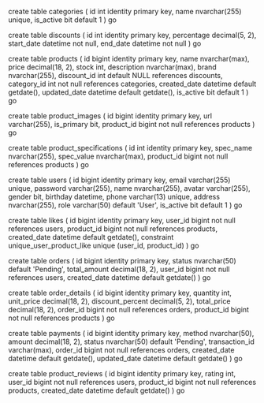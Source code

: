 create table categories
(
    id        int identity
        primary key,
    name      nvarchar(255)
        unique,
    is_active bit default 1
)
go

create table discounts
(
    id         int identity
        primary key,
    percentage decimal(5, 2),
    start_date datetime not null,
    end_date   datetime not null
)
go

create table products
(
    id           bigint identity
        primary key,
    name         nvarchar(max),
    price        decimal(18, 2),
    stock        int,
    description  nvarchar(max),
    brand        nvarchar(255),
    discount_id  int      default NULL
        references discounts,
    category_id  int not null
        references categories,
    created_date datetime default getdate(),
    updated_date datetime default getdate(),
    is_active    bit      default 1
)
go

create table product_images
(
    id         bigint identity
        primary key,
    url        varchar(255),
    is_primary bit,
    product_id bigint not null
        references products
)
go

create table product_specifications
(
    id         int identity
        primary key,
    spec_name  nvarchar(255),
    spec_value nvarchar(max),
    product_id bigint not null
        references products
)
go

create table users
(
    id        bigint identity
        primary key,
    email     varchar(255)
        unique,
    password  varchar(255),
    name      nvarchar(255),
    avatar    varchar(255),
    gender    bit,
    birthday  datetime,
    phone     varchar(13)
        unique,
    address   nvarchar(255),
    role      varchar(50) default 'User',
    is_active bit         default 1
)
go

create table likes
(
    id           bigint identity
        primary key,
    user_id      bigint not null
        references users,
    product_id   bigint not null
        references products,
    created_date datetime default getdate(),
    constraint unique_user_product_like
        unique (user_id, product_id)
)
go

create table orders
(
    id           bigint identity
        primary key,
    status       nvarchar(50) default 'Pending',
    total_amount decimal(18, 2),
    user_id      bigint not null
        references users,
    created_date datetime     default getdate()
)
go

create table order_details
(
    id               bigint identity
        primary key,
    quantity         int,
    unit_price       decimal(18, 2),
    discount_percent decimal(5, 2),
    total_price      decimal(18, 2),
    order_id         bigint not null
        references orders,
    product_id       bigint not null
        references products
)
go

create table payments
(
    id             bigint identity
        primary key,
    method         nvarchar(50),
    amount         decimal(18, 2),
    status         nvarchar(50) default 'Pending',
    transaction_id varchar(max),
    order_id       bigint not null
        references orders,
    created_date   datetime     default getdate(),
    updated_date   datetime     default getdate()
)
go

create table product_reviews
(
    id           bigint identity
        primary key,
    rating       int,
    user_id      bigint not null
        references users,
    product_id   bigint not null
        references products,
    created_date datetime default getdate()
)
go

